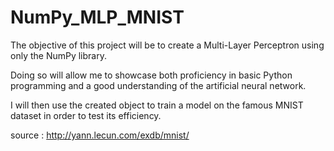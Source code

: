 # NumPy_MLP_MNIST

The objective of this project will be to create a Multi-Layer Perceptron using only the NumPy library.

Doing so will allow me to showcase both proficiency in basic Python programming and a good understanding of the artificial neural network.

I will then use the created object to train a model on the famous MNIST dataset in order to test its efficiency.

source : http://yann.lecun.com/exdb/mnist/
